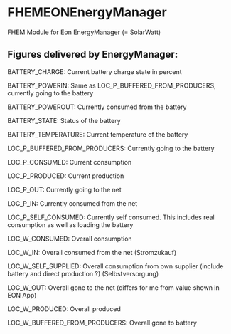 # FHEMEONEnergyManager
FHEM Module for Eon EnergyManager (= SolarWatt)

## Figures delivered by EnergyManager:

BATTERY_CHARGE: Current battery charge state in percent

BATTERY_POWERIN: Same as LOC_P_BUFFERED_FROM_PRODUCERS, currently going to the battery

BATTERY_POWEROUT: Currently consumed from the battery

BATTERY_STATE: Status of the battery

BATTERY_TEMPERATURE: Current temperature of the battery

LOC_P_BUFFERED_FROM_PRODUCERS: Currently going to the battery

LOC_P_CONSUMED: Current consumption

LOC_P_PRODUCED: Current production

LOC_P_OUT: Currently going to the net

LOC_P_IN: Currently consumed from the net

LOC_P_SELF_CONSUMED: Currently self consumed. This includes real consumption as well as loading the battery

LOC_W_CONSUMED: Overall consumption

LOC_W_IN: Overall consumed from the net (Stromzukauf)

LOC_W_SELF_SUPPLIED: Overall consumption from own supplier (include battery and direct production ?) (Selbstversorgung)

LOC_W_OUT: Overall gone to the net (differs for me from value shown in EON App)

LOC_W_PRODUCED: Overall produced

LOC_W_BUFFERED_FROM_PRODUCERS: Overall gone to battery
